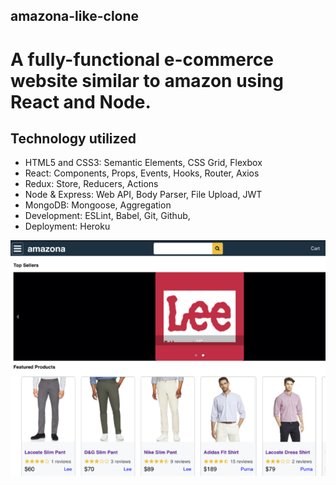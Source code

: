 ## amazona-like-clone
# A fully-functional e-commerce website similar to amazon using React and Node.

## Technology utilized

- HTML5 and CSS3: Semantic Elements, CSS Grid, Flexbox
- React: Components, Props, Events, Hooks, Router, Axios
- Redux: Store, Reducers, Actions
- Node & Express: Web API, Body Parser, File Upload, JWT
- MongoDB: Mongoose, Aggregation
- Development: ESLint, Babel, Git, Github,
- Deployment: Heroku

![amazona-app](/template/images/capture.png)
